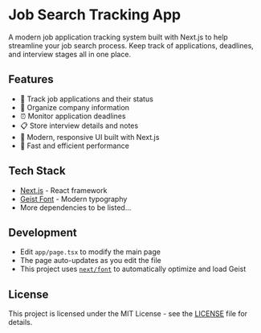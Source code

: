 # Job Search Tracking App

A modern job application tracking system built with Next.js to help streamline your job search process. Keep track of applications, deadlines, and interview stages all in one place.

## Features

- 📝 Track job applications and their status
- 🏢 Organize company information
- ⏰ Monitor application deadlines
- 📋 Store interview details and notes
- 🎨 Modern, responsive UI built with Next.js
- 🚀 Fast and efficient performance

## Tech Stack

- [Next.js](https://nextjs.org) - React framework
- [Geist Font](https://vercel.com/font) - Modern typography
- More dependencies to be listed...


## Development

- Edit `app/page.tsx` to modify the main page
- The page auto-updates as you edit the file
- This project uses [`next/font`](https://nextjs.org/docs/app/building-your-application/optimizing/fonts) to automatically optimize and load Geist


## License

This project is licensed under the MIT License - see the [LICENSE](LICENSE) file for details.